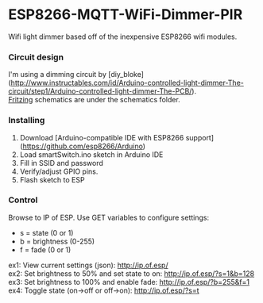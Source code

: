 ﻿# ESP8266-MQTT-WiFi-Dimmer-PIR
Wifi light dimmer based off of the inexpensive ESP8266 wifi modules.

### Circuit design ###
I'm using a dimming circuit by [diy_bloke] (http://www.instructables.com/id/Arduino-controlled-light-dimmer-The-circuit/step1/Arduino-controlled-light-dimmer-The-PCB/).<br />
[Fritzing](http://fritzing.org/) schematics are under the schematics folder.

### Installing ###
1. Download [Arduino-compatible IDE with ESP8266 support] (https://github.com/esp8266/Arduino)
2. Load smartSwitch.ino sketch in Arduino IDE
3. Fill in SSID and password
4. Verify/adjust GPIO pins.
5. Flash sketch to ESP

### Control ###
Browse to IP of ESP. Use GET variables to configure settings:
- s = state (0 or 1)
- b = brightness (0-255)
- f = fade (0 or 1)

ex1: View current settings (json): http://ip.of.esp/<br />
ex2: Set brightness to 50% and set state to on: http://ip.of.esp/?s=1&b=128<br />
ex3: Set brightness to 100% and enable fade: http://ip.of.esp/?b=255&f=1<br />
ex4: Toggle state (on->off or off->on): http://ip.of.esp/?s=t<br />

